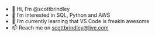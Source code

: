- 👋 Hi, I’m @scottbrindley
- 👀 I’m interested in SQL, Python and AWS
- 🌱 I’m currently learning that VS Code is freakin awesome
- 📫 Reach me on scottbrindley@live.com

<!---
scottbrindley/scottbrindley is a ✨ special ✨ repository because its `README.md` (this file) appears on your GitHub profile.
You can click the Preview link to take a look at your changes.
--->
